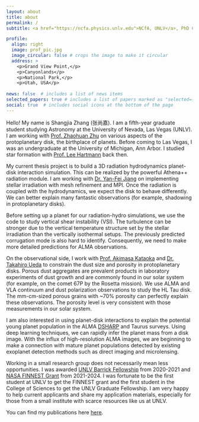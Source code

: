 ```yaml
---
layout: about
title: about
permalink: /
subtitle: <a href="https://ncfa.physics.unlv.edu">NCfA, UNLV</a>, PhD Candidate, Computational Astrophysicist

profile:
  align: right
  image: prof_pic.jpg
  image_circular: false # crops the image to make it circular
  address: >
    <p>Grand View Point,</p>
    <p>Canyonlands</p>
    <p>National Park,</p>
    <p>Utah, USA</p>
    
news: false  # includes a list of news items
selected_papers: true # includes a list of papers marked as "selected={true}"
social: true  # includes social icons at the bottom of the page
---
```


Hello! My name is Shangjia Zhang (张尚嘉). I am a fifth-year graduate student studying Astronomy at the University of Nevada, Las Vegas (UNLV). I am working with [Prof. Zhaohuan Zhu](https://unlv-spfg.github.io/team/zhu-zhaohuan/) on various aspects of the protoplanetary disk, the birthplace of planets. Before coming to Las Vegas, I was an undergraduate at the University of Michigan, Ann Arbor. I studied star formation with [Prof. Lee Hartmann](https://sites.lsa.umich.edu/lhartm/) back then.

My current thesis project is to build a 3D radiation hydrodynamics planet-disk interaction simulation. This can be realized by the powerful Athena++ radiation module. I am working with [Dr. Yan-Fei Jiang](https://jiangyanfei1986.wixsite.com/yanfei-homepage) on implementing stellar irradiation with mesh refinement and MPI. Once the radiation is coupled with the hydrodynamics, we expect the disk to behave differently. We can better explain many fantastic observations (for example, shadowing in protoplanetary disks).

Before setting up a planet for our radiation-hydro simulations, we use the code to study vertical shear instability (VSI). The turbulence can be stronger due to the vertical temperature structure set by the stellar irradiation than the vertically isothermal setups. The previously predicted corrugation mode is also hard to identify. Consequently, we need to make more detailed predictions for ALMA observations.

On the observational side, I work with [Prof. Akimasa Kataoka](https://sci.nao.ac.jp/MEMBER/kataoka/index_en.html) and [Dr. Takahiro Ueda](https://www.takahiroueda.net/) to constrain the dust size and porosity in protoplanetary disks. Porous dust aggregates are prevalent products in laboratory experiments of dust growth and are commonly found in our solar system (for example, on the comet 67P by the Rosetta mission). We use ALMA and VLA continuum and dust polarization observations to study the HL Tau disk. The mm-cm-sized porous grains with ~70% porosity can perfectly explain these observations. The porosity level is very consistent with those measurements in our solar system.

I am also interested in using planet-disk interactions to explain the potential young planet population in the ALMA [DSHARP](https://almascience.eso.org/almadata/lp/DSHARP/) and Taurus surveys. Using deep learning techniques, we can rapidly infer the planet mass from a disk image. With the influx of high-resolution ALMA images, we are beginning to make a connection with mature planet populations detected by existing exoplanet detection methods such as direct imaging and microlensing.

Working in a small research group does not necessarily mean less opportunities. I was awarded [UNLV Barrick Fellowship](https://unlv-spfg.github.io/awards/barrick/) from 2020-2021 and [NASA FINNEST Grant](https://unlv-spfg.github.io/awards/finnest/) from 2021-2024. I was fortunate to be the first student at UNLV to get the FINNEST grant and the first student in the College of Sciences to get the UNLV Graduate Fellowship. I am very happy to help current applicants and share my application materials, especially for those from a small institute with scarce resources like us at UNLV.

You can find my publications here [here](https://ui.adsabs.harvard.edu/public-libraries/Pr-dNlzISAu-ZARtksGGqQ).

